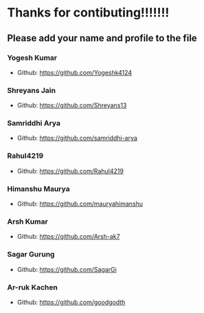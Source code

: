 # Thanks for contibuting!!!!!!!

## Please add your name and profile to the file

### Yogesh Kumar

- Github: https://github.com/Yogeshk4124

### Shreyans Jain

- Github: https://github.com/Shreyans13

### Samriddhi Arya

- Github: https://github.com/samriddhi-arya

### Rahul4219

- Github: https://github.com/Rahul4219

### Himanshu Maurya

- Github: https://github.com/mauryahimanshu

### Arsh Kumar
 - Github: https://github.com/Arsh-ak7

### Sagar Gurung

- Github: https://github.com/SagarGi

### Ar-ruk Kachen
 - Github: https://github.com/goodgodth